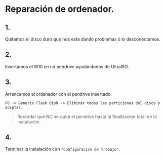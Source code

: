 # Reparación de ordenador.

## 1.

Quitamos el disco duro que nos está dando problemas ó lo desconectamos.

## 2.

Insertamos el W10 en un pendrive ayudándonos de UltraISO.

## 3.

Arrancamos el ordenador con el pendrive insertado.

`F8 -> Generic Flask Disk -> Eliminar todas las particiones del disco y aceptar.`

> Recordar que NO se quita el pendrive hasta la finalización total de la instalación.

## 4.

Terminar la instalación con `"Configuración de trabajo"`.
